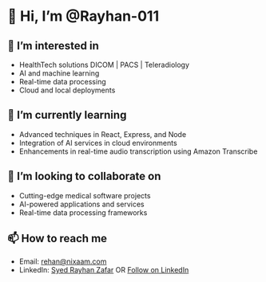 # 👋 Hi, I’m @Rayhan-011

## 👀 I’m interested in
- HealthTech solutions DICOM | PACS | Teleradiology
- AI and machine learning
- Real-time data processing
- Cloud and local deployments

## 🌱 I’m currently learning
- Advanced techniques in React, Express, and Node
- Integration of AI services in cloud environments
- Enhancements in real-time audio transcription using Amazon Transcribe

## 💞️ I’m looking to collaborate on
- Cutting-edge medical software projects
- AI-powered applications and services
- Real-time data processing frameworks

## 📫 How to reach me
- Email: [rehan@nixaam.com](mailto:rehan@nixaam.com)
- LinkedIn: [Syed Rayhan Zafar](https://www.linkedin.com/in/syedrayhanzafar) OR 
<a class="libutton" href="https://www.linkedin.com/comm/mynetwork/discovery-see-all?usecase=PEOPLE_FOLLOWS&followMember=syed-rayhan-zafar" target="_blank">Follow on LinkedIn</a>
